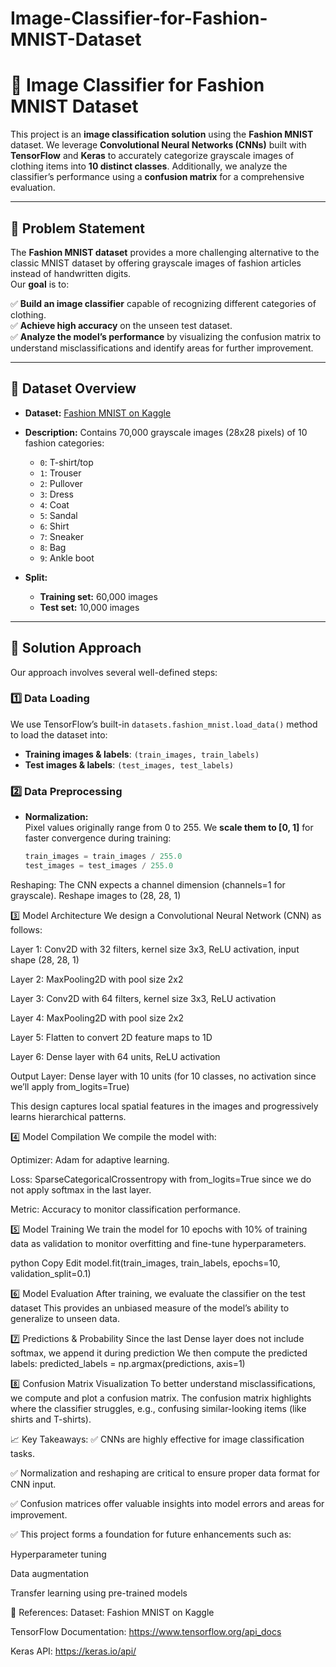 # Image-Classifier-for-Fashion-MNIST-Dataset

# 🧠 Image Classifier for Fashion MNIST Dataset

This project is an **image classification solution** using the **Fashion MNIST** dataset. We leverage **Convolutional Neural Networks (CNNs)** built with **TensorFlow** and **Keras** to accurately categorize grayscale images of clothing items into **10 distinct classes**. Additionally, we analyze the classifier’s performance using a **confusion matrix** for a comprehensive evaluation.

---

## 📌 Problem Statement

The **Fashion MNIST dataset** provides a more challenging alternative to the classic MNIST dataset by offering grayscale images of fashion articles instead of handwritten digits.  
Our **goal** is to:

✅ **Build an image classifier** capable of recognizing different categories of clothing.  
✅ **Achieve high accuracy** on the unseen test dataset.  
✅ **Analyze the model’s performance** by visualizing the confusion matrix to understand misclassifications and identify areas for further improvement.

---

## 📂 Dataset Overview

- **Dataset:** [Fashion MNIST on Kaggle](https://www.kaggle.com/datasets/zalando-research/fashionmnist)  
- **Description:** Contains 70,000 grayscale images (28x28 pixels) of 10 fashion categories:
  - `0`: T-shirt/top
  - `1`: Trouser
  - `2`: Pullover
  - `3`: Dress
  - `4`: Coat
  - `5`: Sandal
  - `6`: Shirt
  - `7`: Sneaker
  - `8`: Bag
  - `9`: Ankle boot

- **Split:**
  - **Training set:** 60,000 images  
  - **Test set:** 10,000 images  

---

## 🧪 Solution Approach

Our approach involves several well-defined steps:

### 1️⃣ Data Loading
We use TensorFlow’s built-in `datasets.fashion_mnist.load_data()` method to load the dataset into:
- **Training images & labels**: `(train_images, train_labels)`
- **Test images & labels**: `(test_images, test_labels)`

### 2️⃣ Data Preprocessing
- **Normalization:**  
  Pixel values originally range from 0 to 255. We **scale them to [0, 1]** for faster convergence during training:

  ```python
  train_images = train_images / 255.0
  test_images = test_images / 255.0
Reshaping:
The CNN expects a channel dimension (channels=1 for grayscale).
Reshape images to (28, 28, 1)

3️⃣ Model Architecture
We design a Convolutional Neural Network (CNN) as follows:

Layer 1: Conv2D with 32 filters, kernel size 3x3, ReLU activation, input shape (28, 28, 1)

Layer 2: MaxPooling2D with pool size 2x2

Layer 3: Conv2D with 64 filters, kernel size 3x3, ReLU activation

Layer 4: MaxPooling2D with pool size 2x2

Layer 5: Flatten to convert 2D feature maps to 1D

Layer 6: Dense layer with 64 units, ReLU activation

Output Layer: Dense layer with 10 units (for 10 classes, no activation since we’ll apply from_logits=True)

This design captures local spatial features in the images and progressively learns hierarchical patterns.

4️⃣ Model Compilation
We compile the model with:

Optimizer: Adam for adaptive learning.

Loss: SparseCategoricalCrossentropy with from_logits=True since we do not apply softmax in the last layer.

Metric: Accuracy to monitor classification performance.

5️⃣ Model Training
We train the model for 10 epochs with 10% of training data as validation to monitor overfitting and fine-tune hyperparameters.

python
Copy
Edit
model.fit(train_images, train_labels, epochs=10, validation_split=0.1)

6️⃣ Model Evaluation
After training, we evaluate the classifier on the test dataset
This provides an unbiased measure of the model’s ability to generalize to unseen data.

7️⃣ Predictions & Probability
Since the last Dense layer does not include softmax, we append it during prediction
We then compute the predicted labels:
predicted_labels = np.argmax(predictions, axis=1)

8️⃣ Confusion Matrix Visualization
To better understand misclassifications, we compute and plot a confusion matrix.
The confusion matrix highlights where the classifier struggles, e.g., confusing similar-looking items (like shirts and T-shirts).


📈 Key Takeaways:
✅ CNNs are highly effective for image classification tasks.

✅ Normalization and reshaping are critical to ensure proper data format for CNN input.

✅ Confusion matrices offer valuable insights into model errors and areas for improvement.

✅ This project forms a foundation for future enhancements such as:

Hyperparameter tuning

Data augmentation

Transfer learning using pre-trained models

📎 References:
Dataset: Fashion MNIST on Kaggle

TensorFlow Documentation: https://www.tensorflow.org/api_docs

Keras API: https://keras.io/api/
